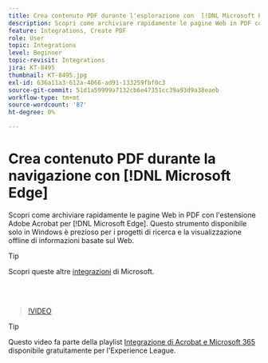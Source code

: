```yaml
---
title: Crea contenuto PDF durante l'esplorazione con  [!DNL Microsoft Edge]
description: Scopri come archiviare rapidamente le pagine Web in PDF con l'estensione Adobe Acrobat per  [!DNL Microsoft Edge]
feature: Integrations, Create PDF
role: User
topic: Integrations
level: Beginner
topic-revisit: Integrations
jira: KT-8495
thumbnail: KT-8495.jpg
exl-id: 636a11a3-612a-4066-ad91-133259fbf0c3
source-git-commit: 51d1a59999a7132cb6e47351cc39a93d9a38eaeb
workflow-type: tm+mt
source-wordcount: '87'
ht-degree: 0%

---
```


# Crea contenuto PDF durante la navigazione con [!DNL Microsoft Edge]

Scopri come archiviare rapidamente le pagine Web in PDF con l&#39;estensione Adobe Acrobat per [!DNL Microsoft Edge]. Questo strumento disponibile solo in Windows è prezioso per i progetti di ricerca e la visualizzazione offline di informazioni basate sul Web.

>[!TIP]
>
>Scopri queste altre [integrazioni](../integrate/integrate-overview.md#microsoft) di Microsoft.

<br> 

>[!VIDEO](https://video.tv.adobe.com/v/337248?quality=12&learn=on&hidetitle=true)

>[!TIP]
>
>Questo video fa parte della playlist [Integrazione di Acrobat e Microsoft 365](https://experienceleague.adobe.com/en/playlists/acrobat-integrate-microsoft-365) disponibile gratuitamente per l&#39;Experience League.
